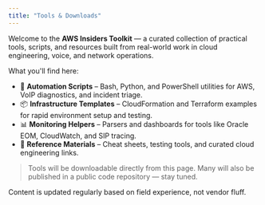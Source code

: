 ```yaml
---
title: "Tools & Downloads"
---
```


Welcome to the **AWS Insiders Toolkit** — a curated collection of practical tools, scripts, and resources built from real-world work in cloud engineering, voice, and network operations.

What you'll find here:

- 🧰 **Automation Scripts** – Bash, Python, and PowerShell utilities for AWS, VoIP diagnostics, and incident triage.
- 📦 **Infrastructure Templates** – CloudFormation and Terraform examples for rapid environment setup and testing.
- 📊 **Monitoring Helpers** – Parsers and dashboards for tools like Oracle EOM, CloudWatch, and SIP tracing.
- 🔗 **Reference Materials** – Cheat sheets, testing tools, and curated cloud engineering links.

> Tools will be downloadable directly from this page. Many will also be published in a public code repository — stay tuned.

Content is updated regularly based on field experience, not vendor fluff.

